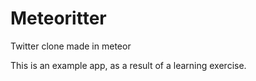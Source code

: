 Meteoritter
===========

Twitter clone made in meteor


This is an example app, as a result of a learning exercise.
